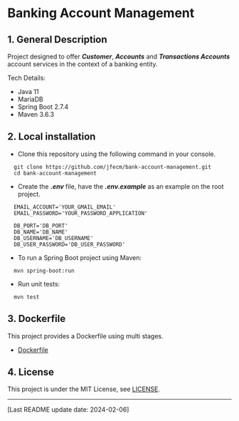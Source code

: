 # Banking Account Management

## 1. General Description

Project designed to offer **_Customer_**, **_Accounts_** and **_Transactions Accounts_** account services in the context
of a banking entity.

Tech Details:

* Java 11
* MariaDB
* Spring Boot 2.7.4
* Maven 3.6.3

## 2. Local installation

* Clone this repository using the following command in your console.

```
  git clone https://github.com/jfecm/bank-account-management.git
  cd bank-account-management
```

* Create the **_.env_** file, have the **_.env.example_** as an example on the root project.

```
  EMAIL_ACCOUNT='YOUR_GMAIL_EMAIL'
  EMAIL_PASSWORD='YOUR_PASSWORD_APPLICATION'
  
  DB_PORT='DB_PORT'
  DB_NAME='DB_NAME'
  DB_USERNAME='DB_USERNAME'
  DB_USER_PASSWORD='DB_USER_PASSWORD'
```

* To run a Spring Boot project using Maven:

```
  mvn spring-boot:run
```

* Run unit tests:

```
  mvn test
```

## 3. Dockerfile

This project provides a Dockerfile using multi stages.

* [Dockerfile](environment/Dockerfile)

## 4. License

This project is under the MIT License, see [LICENSE](LICENSE.md).

---
[Last README update date: 2024-02-06]
